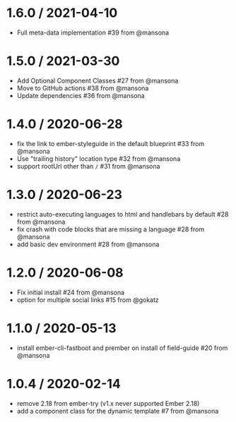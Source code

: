 1.6.0 / 2021-04-10
==================

  * Full meta-data implementation #39 from @mansona

1.5.0 / 2021-03-30
==================

  * Add Optional Component Classes #27 from @mansona
  * Move to GitHub actions #38 from @mansona
  * Update dependencies #36 from @mansona

1.4.0 / 2020-06-28
==================

  * fix the link to ember-styleguide in the default blueprint #33 from @mansona
  * Use "trailing history" location type #32 from @mansona
  * support rootUrl other than `/` #31 from @mansona

1.3.0 / 2020-06-23
==================

  * restrict auto-executing languages to html and handlebars by default #28 from @mansona
  * fix crash with code blocks that are missing a language #28 from @mansona
  * add basic dev environment #28 from @mansona

1.2.0 / 2020-06-08
==================

  * Fix initial install #24 from @mansona
  * option for multiple social links #15 from @gokatz

1.1.0 / 2020-05-13
==================

  * install ember-cli-fastboot and prember on install of field-guide #20 from @mansona

1.0.4 / 2020-02-14
==================

  * remove 2.18 from ember-try (v1.x never supported Ember 2.18)
  * add a component class for the dynamic template #7 from @mansona
